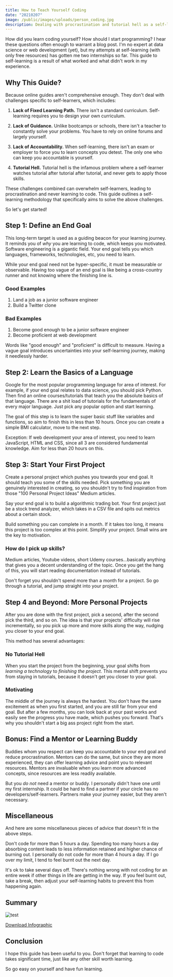 ```yaml
---
title: How to Teach Yourself Coding
date: "20210207"
image: /public/images/uploads/person_coding.jpg
description: Dealing with procrastination and tutorial hell as a self-learner.
---
```

How did you learn coding yourself? How should I start programming? I hear these questions often enough to warrant a blog post. I'm no expert at data science or web development (yet), but my attempts at self-learning (with only free resources) has gotten me two internships so far. This guide to self-learning is a result of what worked and what didn't work in my experience. 

## Why This Guide?

Because online guides aren't comprehensive enough. They don't deal with challenges specific to self-learners, which includes:

1. **Lack of Fixed Learning Path.** There isn't a standard curriculum. Self-learning requires you to design your own curriculum.

2. **Lack of Guidance.** Unlike bootcamps or schools, there isn't a teacher to constantly solve your problems. You have to rely on online forums and largely yourself.

3. **Lack of Accountability.** When self-learning, there isn't an exam or employer to force you to learn concepts you detest. The only one who can keep you accountable is yourself.

4. **Tutorial Hell.** Tutorial hell is the infamous problem where a self-learner watches tutorial after tutorial after tutorial, and never gets to apply those skills.

These challenges combined can overwhelm self-learners, leading to procrastination and never learning to code. This guide outlines a self-learning methodology that specifically aims to solve the above challenges. 

So let's get started!

## Step 1: Define an End Goal

This long-term target is used as a guiding beacon for your learning journey. It reminds you of *why* you are learning to code, which keeps you motivated. Software engineering is a gigantic field. Your end goal tells you which languages, frameworks, technologies, etc, you need to learn.

While your end goal need not be hyper-specific, it must be measurable or observable. Having too vague of an end goal is like being a cross-country runner and not knowing where the finishing line is.

### Good Examples
1. Land a job as a junior software engineer
2. Build a Twitter clone

### Bad Examples
1. Become good enough to be a junior software engineer
1. Become proficient at web development

Words like "good enough" and "proficient" is difficult to measure. Having a vague goal introduces uncertainties into your self-learning journey, making it needlessly harder.

## Step 2: Learn the Basics of a Language

Google for the most popular programming language for area of interest. For example, if your end goal relates to data science, you should pick Python. Then find an online courses/tutorials that teach you the absolute basics of that language. There are a shit load of tutorials for the fundamentals of every major language. Just pick any popular option and start learning.

The goal of this step is to learn the super basic stuff like variables and functions, so aim to finish this in less than 10 hours. Once you can create a simple BMI calculator, move to the next step.

Exception: If web development your area of interest, you need to learn JavaScript, HTML and CSS, since all 3 are considered fundamental knowledge. Aim for less than 20 hours on this.

## Step 3: Start Your First Project

Create a personal project which pushes you towards your end goal. It should teach you some of the skills needed. Pick something you are genuinely interested in creating, so you shouldn't try to find inspiration from those "100 Personal Project Ideas" Medium articles.

Say your end goal is to build a algorithmic trading bot. Your first project just be a stock trend analyzer, which takes in a CSV file and spits out metrics about a certain stock. 

Build something you can complete in a month. If it takes too long, it means this project is too complex at this point. Simplify your project. Small wins are the key to motivation.

### How do I pick up skills?

Medium articles, Youtube videos, short Udemy courses...basically anything that gives you a decent understanding of the topic. Once you get the hang of this, you will start reading documentation instead of tutorials. 

Don't forget you shouldn't spend more than a month for a project. So go through a tutorial, and jump straight into your project.

## Step 4 and Beyond: More Personal Projects

After you are done with the first project, pick a second, after the second pick the third, and so on. The idea is that your projects' difficulty will rise incrementally, so you pick up more and more skills along the way, nudging you closer to your end goal.

This method has several advantages:

### No Tutorial Hell

When you start the project from the beginning, your goal shifts from *learning a technology* to *finishing the project*. This mental shift prevents you from staying in tutorials, because it doesn't get you closer to your goal.

### Motivating

The middle of the journey is always the hardest. You don't have the same excitement as when you first started, and you are still far from your end goal. But after a few months, you can look back at your past works and easily see the progress you have made, which pushes you forward. That's why you shouldn't start a big ass project right from the start.

## Bonus: Find a Mentor or Learning Buddy

Buddies whom you respect can keep you accountable to your end goal and reduce procrastination. Mentors can do the same, but since they are more experienced, they can offer learning advice and point you to relevant resources. Mentors are invaluable when you learn more advanced concepts, since resources are less readily available.

But you *do not* need a mentor or buddy. I personally didn't have one until my first internship. It could be hard to find a partner if your circle has no developers/self-learners. Partners make your journey easier, but they aren't necessary.

## Miscellaneous

And here are some miscellaneous pieces of advice that doesn't fit in the above steps.

Don't code for more than 5 hours a day. Spending too many hours a day absorbing content leads to less information retained and higher chance of burning out. I personally do not code for more than 4 hours a day. If I go over my limit, I tend to feel burnt out the next day.

It's ok to take several days off. There's nothing wrong with not coding for an entire week if other things in life are getting in the way. If you feel burnt out, take a break, then adjust your self-learning habits to prevent this from happening again.

## Summary

![test](/images/uploads/infographic.jpg)

[Download Infographic](/images/uploads/self-learning-guide.pdf)

## Conclusion

I hope this guide has been useful to you. Don't forget that learning to code takes significant time, just like any other skill worth learning. 

So go easy on yourself and have fun learning.